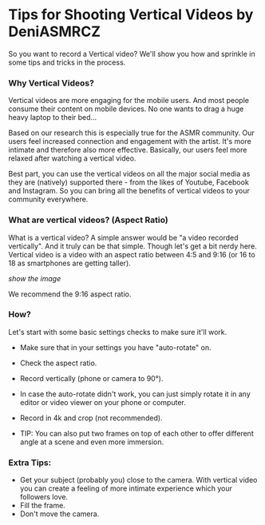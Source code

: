 # Tips for Shooting Vertical Videos by DeniASMRCZ

So you want to record a Vertical video? We'll show you how and sprinkle in some tips and tricks in the process. 

### Why Vertical Videos?
Vertical videos are more engaging for the mobile users. And most people consume their content on mobile devices. No one wants to drag a huge heavy laptop to their bed...

Based on our research this is especially true for the ASMR community. Our users feel increased connection and engagement with the artist. It's more intimate and therefore also more effective. 
Basically, our users feel more relaxed after watching a vertical video.

Best part, you can use the vertical videos on all the major social media as they are (natively) supported there - from the likes of Youtube, Facebook and Instagram. So you can bring all the benefits of vertical videos to your community everywhere.


### What are vertical videos? (Aspect Ratio)
What is a vertical video? A simple answer would be "a video recorded vertically". And it truly can be that simple.
Though let's get a bit nerdy here. Vertical video is a video with an aspect ratio between 4:5 and 9:16 (or 16 to 18 as smartphones are getting taller).

*show the image*

We recommend the 9:16 aspect ratio.

### How?
Let's start with some basic settings checks to make sure it'll work. 

- Make sure that in your settings you have "auto-rotate" on. 
- Check the aspect ratio.
- Record vertically (phone or camera to 90°).
- In case the auto-rotate didn't work, you can just simply rotate it in any editor or video viewer on your phone or computer.
- Record in 4k and crop (not recommended).

- TIP: You can also put two frames on top of each other to offer different angle at a scene and even more immersion.
 
### Extra Tips:
- Get your subject (probably you) close to the camera. With vertical video you can create a feeling of more intimate experience which your followers love. 
- Fill the frame. 
- Don't move the camera. 

